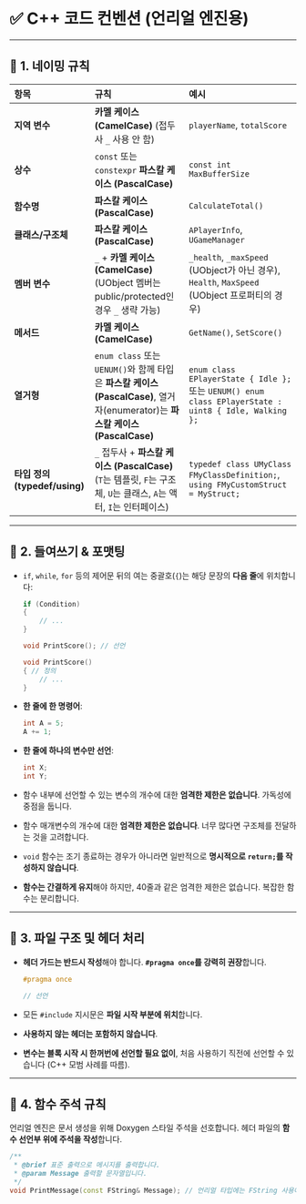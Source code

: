 # ✅ C++ 코드 컨벤션 (언리얼 엔진용)

---

## 📌 1. 네이밍 규칙

| 항목           | 규칙                                   | 예시                                 |
| :------------- | :------------------------------------- | :-------------------------------------- |
| **지역 변수** | **카멜 케이스 (CamelCase)** (접두사 `_` 사용 안 함) | `playerName`, `totalScore`              |
| **상수** | `const` 또는 `constexpr` **파스칼 케이스 (PascalCase)** | `const int MaxBufferSize`               |
| **함수명** | **파스칼 케이스 (PascalCase)** | `CalculateTotal()`                      |
| **클래스/구조체** | **파스칼 케이스 (PascalCase)** | `APlayerInfo`, `UGameManager`           |
| **멤버 변수** | `_` + **카멜 케이스 (CamelCase)** (UObject 멤버는 public/protected인 경우 `_` 생략 가능) | `_health`, `_maxSpeed` (UObject가 아닌 경우), `Health`, `MaxSpeed` (UObject 프로퍼티의 경우) |
| **메서드** | **카멜 케이스 (CamelCase)** | `GetName()`, `SetScore()`               |
| **열거형** | `enum class` 또는 `UENUM()`와 함께 타입은 **파스칼 케이스 (PascalCase)**, 열거자(enumerator)는 **파스칼 케이스 (PascalCase)** | `enum class EPlayerState { Idle };` 또는 `UENUM() enum class EPlayerState : uint8 { Idle, Walking };` |
| **타입 정의 (typedef/using)** | `_` 접두사 + **파스칼 케이스 (PascalCase)** (`T`는 템플릿, `F`는 구조체, `U`는 클래스, `A`는 액터, `I`는 인터페이스) | `typedef class UMyClass FMyClassDefinition;`, `using FMyCustomStruct = MyStruct;` |

---

## 📌 2. 들여쓰기 & 포맷팅

-   `if`, `while`, `for` 등의 제어문 뒤의 여는 중괄호(`{`)는 해당 문장의 **다음 줄**에 위치합니다:

    ```cpp
    if (Condition)
    {
        // ...
    }
    ```

    ```cpp
    void PrintScore(); // 선언

    void PrintScore()
    { // 정의
        // ...
    }
    ```

-   **한 줄에 한 명령어**:

    ```cpp
    int A = 5;
    A += 1;
    ```

-   **한 줄에 하나의 변수만 선언**:

    ```cpp
    int X;
    int Y;
    ```

-   함수 내부에 선언할 수 있는 변수의 개수에 대한 **엄격한 제한은 없습니다**. 가독성에 중점을 둡니다.
-   함수 매개변수의 개수에 대한 **엄격한 제한은 없습니다**. 너무 많다면 구조체를 전달하는 것을 고려합니다.
-   `void` 함수는 조기 종료하는 경우가 아니라면 일반적으로 **명시적으로 `return;`를 작성하지 않습니다**.
-   **함수는 간결하게 유지**해야 하지만, 40줄과 같은 엄격한 제한은 없습니다. 복잡한 함수는 분리합니다.

---

## 📌 3. 파일 구조 및 헤더 처리

-   **헤더 가드는 반드시 작성**해야 합니다. **`#pragma once`를 강력히 권장**합니다.

    ```cpp
    #pragma once

    // 선언
    ```

-   모든 `#include` 지시문은 **파일 시작 부분에 위치**합니다.
-   **사용하지 않는 헤더는 포함하지 않습니다**.
-   **변수는 블록 시작 시 한꺼번에 선언할 필요 없이**, 처음 사용하기 직전에 선언할 수 있습니다 (C++ 모범 사례를 따름).

---

## 📌 4. 함수 주석 규칙

언리얼 엔진은 문서 생성을 위해 Doxygen 스타일 주석을 선호합니다. 헤더 파일의 **함수 선언부 위에 주석을 작성**합니다.

```cpp
/**
 * @brief 표준 출력으로 메시지를 출력합니다.
 * @param Message 출력할 문자열입니다.
 */
void PrintMessage(const FString& Message); // 언리얼 타입에는 FString 사용에 유의
